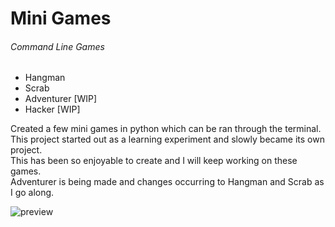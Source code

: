 # Mini Games
###### Command Line Games
- Hangman
- Scrab
- Adventurer [WIP]
- Hacker [WIP]

Created a few mini games in python which can be ran through the terminal.  
This project started out as a learning experiment and slowly became its own project.  
This has been so enjoyable to create and I will keep working on these games.  
Adventurer is being made and changes occurring to Hangman and Scrab as I go along.  

![preview](https://puu.sh/AxIyV/ef9ce537c2.png)
